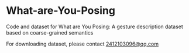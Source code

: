 # What-are-You-Posing
Code and dataset for What are You Posing: A gesture description dataset based on coarse-grained semantics

For downloading dataset, please contact 2412103096@qq.com
